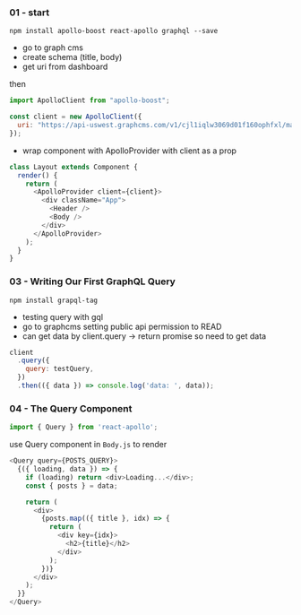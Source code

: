 ### 01 - start
```
npm install apollo-boost react-apollo graphql --save
```

- go to graph cms
- create schema (title, body)
- get uri from dashboard 

then 
```javascript
import ApolloClient from "apollo-boost";

const client = new ApolloClient({
  uri: "https://api-uswest.graphcms.com/v1/cjl1iqlw3069d01f160ophfxl/master"
});
```

- wrap component with ApolloProvider with client as a prop
```js
class Layout extends Component {
  render() {
    return (
      <ApolloProvider client={client}>
        <div className="App">
          <Header />
          <Body />
        </div>
      </ApolloProvider>
    );
  }
}
```

### 03 - Writing Our First GraphQL Query
```
npm install grapql-tag
```

- testing query with gql
- go to graphcms setting public api permission to READ
- can get data by client.query -> return promise so need to get data

```js
client
  .query({
    query: testQuery,
  })
  .then(({ data }) => console.log('data: ', data));
```

### 04 - The Query Component
```js
import { Query } from 'react-apollo';
```

use Query component in `Body.js` to render 

```js
<Query query={POSTS_QUERY}>
  {({ loading, data }) => {
    if (loading) return <div>Loading...</div>;
    const { posts } = data;

    return (
      <div>
        {posts.map(({ title }, idx) => {
          return (
            <div key={idx}>
              <h2>{title}</h2>
            </div>
          );
        })}
      </div>
    );
  }}
</Query>
```